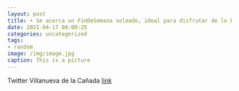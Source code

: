 ```yaml
---
layout: post
title: ☀ Se acerca un FinDeSemana soleado, ideal para disfrutar de lo bonita que está VillanuevaDeLaCañada en primavera. 🌸🎋😍 https:/...
date: 2021-04-17 08:00:25
categories: uncategorized
tags:
- random
image: /img/image.jpg
caption: This is a picture
---
```

Twitter Villanueva de la Cañada [link](https://twitter.com/AytoVDLCanada/status/1383034970269229056)
